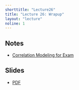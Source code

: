 ```yaml
---
shorttitle: "Lecture26"
title: "Lecture 26: Wrapup"
layout: "lecture"
noline: 1
---
```


## Notes

- [Correlation Modeling for Exam](../wiki/corr.md)

## Slides

- [PDF](../slides/wrapup.pdf)


